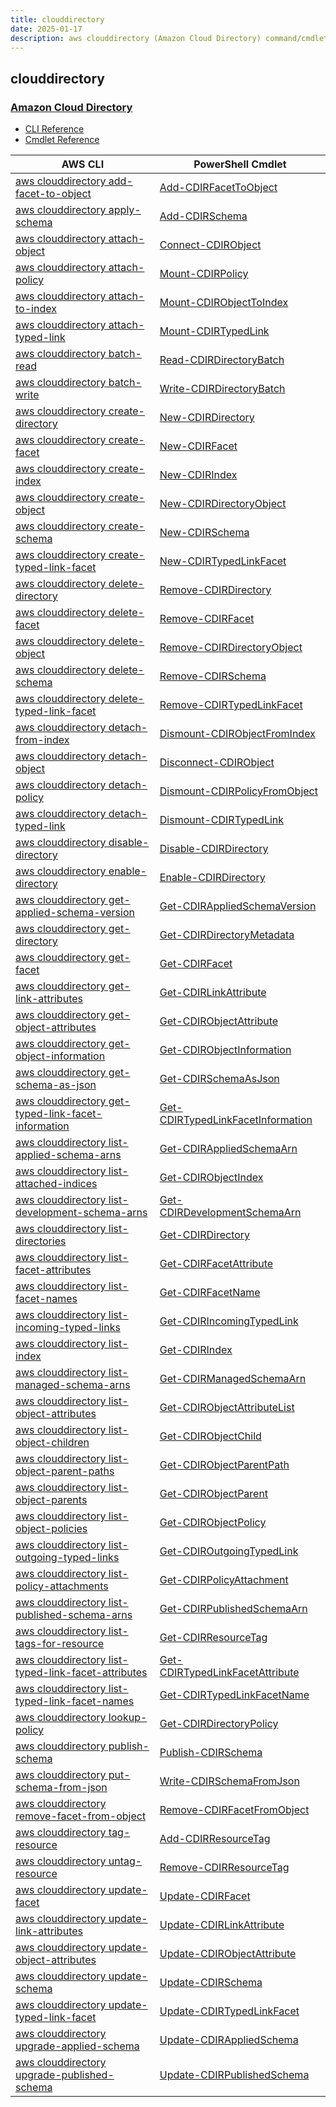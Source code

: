 ```yaml
---
title: clouddirectory
date: 2025-01-17
description: aws clouddirectory (Amazon Cloud Directory) command/cmdlet list.
---
```


## clouddirectory

### [Amazon Cloud Directory](https://aws.amazon.com/cloud-directory/)

* [CLI Reference](https://awscli.amazonaws.com/v2/documentation/api/latest/reference/clouddirectory/index.html)
* [Cmdlet Reference](https://docs.aws.amazon.com/powershell/latest/reference/items/AWS_Cloud_Directory_cmdlets.html)

|AWS CLI|PowerShell Cmdlet|
|----|----|
|[aws clouddirectory add-facet-to-object](https://awscli.amazonaws.com/v2/documentation/api/latest/reference/clouddirectory/add-facet-to-object.html)|[Add-CDIRFacetToObject](https://docs.aws.amazon.com/powershell/latest/reference/items/Add-CDIRFacetToObject.html)|
|[aws clouddirectory apply-schema](https://awscli.amazonaws.com/v2/documentation/api/latest/reference/clouddirectory/apply-schema.html)|[Add-CDIRSchema](https://docs.aws.amazon.com/powershell/latest/reference/items/Add-CDIRSchema.html)|
|[aws clouddirectory attach-object](https://awscli.amazonaws.com/v2/documentation/api/latest/reference/clouddirectory/attach-object.html)|[Connect-CDIRObject](https://docs.aws.amazon.com/powershell/latest/reference/items/Connect-CDIRObject.html)|
|[aws clouddirectory attach-policy](https://awscli.amazonaws.com/v2/documentation/api/latest/reference/clouddirectory/attach-policy.html)|[Mount-CDIRPolicy](https://docs.aws.amazon.com/powershell/latest/reference/items/Mount-CDIRPolicy.html)|
|[aws clouddirectory attach-to-index](https://awscli.amazonaws.com/v2/documentation/api/latest/reference/clouddirectory/attach-to-index.html)|[Mount-CDIRObjectToIndex](https://docs.aws.amazon.com/powershell/latest/reference/items/Mount-CDIRObjectToIndex.html)|
|[aws clouddirectory attach-typed-link](https://awscli.amazonaws.com/v2/documentation/api/latest/reference/clouddirectory/attach-typed-link.html)|[Mount-CDIRTypedLink](https://docs.aws.amazon.com/powershell/latest/reference/items/Mount-CDIRTypedLink.html)|
|[aws clouddirectory batch-read](https://awscli.amazonaws.com/v2/documentation/api/latest/reference/clouddirectory/batch-read.html)|[Read-CDIRDirectoryBatch](https://docs.aws.amazon.com/powershell/latest/reference/items/Read-CDIRDirectoryBatch.html)|
|[aws clouddirectory batch-write](https://awscli.amazonaws.com/v2/documentation/api/latest/reference/clouddirectory/batch-write.html)|[Write-CDIRDirectoryBatch](https://docs.aws.amazon.com/powershell/latest/reference/items/Write-CDIRDirectoryBatch.html)|
|[aws clouddirectory create-directory](https://awscli.amazonaws.com/v2/documentation/api/latest/reference/clouddirectory/create-directory.html)|[New-CDIRDirectory](https://docs.aws.amazon.com/powershell/latest/reference/items/New-CDIRDirectory.html)|
|[aws clouddirectory create-facet](https://awscli.amazonaws.com/v2/documentation/api/latest/reference/clouddirectory/create-facet.html)|[New-CDIRFacet](https://docs.aws.amazon.com/powershell/latest/reference/items/New-CDIRFacet.html)|
|[aws clouddirectory create-index](https://awscli.amazonaws.com/v2/documentation/api/latest/reference/clouddirectory/create-index.html)|[New-CDIRIndex](https://docs.aws.amazon.com/powershell/latest/reference/items/New-CDIRIndex.html)|
|[aws clouddirectory create-object](https://awscli.amazonaws.com/v2/documentation/api/latest/reference/clouddirectory/create-object.html)|[New-CDIRDirectoryObject](https://docs.aws.amazon.com/powershell/latest/reference/items/New-CDIRDirectoryObject.html)|
|[aws clouddirectory create-schema](https://awscli.amazonaws.com/v2/documentation/api/latest/reference/clouddirectory/create-schema.html)|[New-CDIRSchema](https://docs.aws.amazon.com/powershell/latest/reference/items/New-CDIRSchema.html)|
|[aws clouddirectory create-typed-link-facet](https://awscli.amazonaws.com/v2/documentation/api/latest/reference/clouddirectory/create-typed-link-facet.html)|[New-CDIRTypedLinkFacet](https://docs.aws.amazon.com/powershell/latest/reference/items/New-CDIRTypedLinkFacet.html)|
|[aws clouddirectory delete-directory](https://awscli.amazonaws.com/v2/documentation/api/latest/reference/clouddirectory/delete-directory.html)|[Remove-CDIRDirectory](https://docs.aws.amazon.com/powershell/latest/reference/items/Remove-CDIRDirectory.html)|
|[aws clouddirectory delete-facet](https://awscli.amazonaws.com/v2/documentation/api/latest/reference/clouddirectory/delete-facet.html)|[Remove-CDIRFacet](https://docs.aws.amazon.com/powershell/latest/reference/items/Remove-CDIRFacet.html)|
|[aws clouddirectory delete-object](https://awscli.amazonaws.com/v2/documentation/api/latest/reference/clouddirectory/delete-object.html)|[Remove-CDIRDirectoryObject](https://docs.aws.amazon.com/powershell/latest/reference/items/Remove-CDIRDirectoryObject.html)|
|[aws clouddirectory delete-schema](https://awscli.amazonaws.com/v2/documentation/api/latest/reference/clouddirectory/delete-schema.html)|[Remove-CDIRSchema](https://docs.aws.amazon.com/powershell/latest/reference/items/Remove-CDIRSchema.html)|
|[aws clouddirectory delete-typed-link-facet](https://awscli.amazonaws.com/v2/documentation/api/latest/reference/clouddirectory/delete-typed-link-facet.html)|[Remove-CDIRTypedLinkFacet](https://docs.aws.amazon.com/powershell/latest/reference/items/Remove-CDIRTypedLinkFacet.html)|
|[aws clouddirectory detach-from-index](https://awscli.amazonaws.com/v2/documentation/api/latest/reference/clouddirectory/detach-from-index.html)|[Dismount-CDIRObjectFromIndex](https://docs.aws.amazon.com/powershell/latest/reference/items/Dismount-CDIRObjectFromIndex.html)|
|[aws clouddirectory detach-object](https://awscli.amazonaws.com/v2/documentation/api/latest/reference/clouddirectory/detach-object.html)|[Disconnect-CDIRObject](https://docs.aws.amazon.com/powershell/latest/reference/items/Disconnect-CDIRObject.html)|
|[aws clouddirectory detach-policy](https://awscli.amazonaws.com/v2/documentation/api/latest/reference/clouddirectory/detach-policy.html)|[Dismount-CDIRPolicyFromObject](https://docs.aws.amazon.com/powershell/latest/reference/items/Dismount-CDIRPolicyFromObject.html)|
|[aws clouddirectory detach-typed-link](https://awscli.amazonaws.com/v2/documentation/api/latest/reference/clouddirectory/detach-typed-link.html)|[Dismount-CDIRTypedLink](https://docs.aws.amazon.com/powershell/latest/reference/items/Dismount-CDIRTypedLink.html)|
|[aws clouddirectory disable-directory](https://awscli.amazonaws.com/v2/documentation/api/latest/reference/clouddirectory/disable-directory.html)|[Disable-CDIRDirectory](https://docs.aws.amazon.com/powershell/latest/reference/items/Disable-CDIRDirectory.html)|
|[aws clouddirectory enable-directory](https://awscli.amazonaws.com/v2/documentation/api/latest/reference/clouddirectory/enable-directory.html)|[Enable-CDIRDirectory](https://docs.aws.amazon.com/powershell/latest/reference/items/Enable-CDIRDirectory.html)|
|[aws clouddirectory get-applied-schema-version](https://awscli.amazonaws.com/v2/documentation/api/latest/reference/clouddirectory/get-applied-schema-version.html)|[Get-CDIRAppliedSchemaVersion](https://docs.aws.amazon.com/powershell/latest/reference/items/Get-CDIRAppliedSchemaVersion.html)|
|[aws clouddirectory get-directory](https://awscli.amazonaws.com/v2/documentation/api/latest/reference/clouddirectory/get-directory.html)|[Get-CDIRDirectoryMetadata](https://docs.aws.amazon.com/powershell/latest/reference/items/Get-CDIRDirectoryMetadata.html)|
|[aws clouddirectory get-facet](https://awscli.amazonaws.com/v2/documentation/api/latest/reference/clouddirectory/get-facet.html)|[Get-CDIRFacet](https://docs.aws.amazon.com/powershell/latest/reference/items/Get-CDIRFacet.html)|
|[aws clouddirectory get-link-attributes](https://awscli.amazonaws.com/v2/documentation/api/latest/reference/clouddirectory/get-link-attributes.html)|[Get-CDIRLinkAttribute](https://docs.aws.amazon.com/powershell/latest/reference/items/Get-CDIRLinkAttribute.html)|
|[aws clouddirectory get-object-attributes](https://awscli.amazonaws.com/v2/documentation/api/latest/reference/clouddirectory/get-object-attributes.html)|[Get-CDIRObjectAttribute](https://docs.aws.amazon.com/powershell/latest/reference/items/Get-CDIRObjectAttribute.html)|
|[aws clouddirectory get-object-information](https://awscli.amazonaws.com/v2/documentation/api/latest/reference/clouddirectory/get-object-information.html)|[Get-CDIRObjectInformation](https://docs.aws.amazon.com/powershell/latest/reference/items/Get-CDIRObjectInformation.html)|
|[aws clouddirectory get-schema-as-json](https://awscli.amazonaws.com/v2/documentation/api/latest/reference/clouddirectory/get-schema-as-json.html)|[Get-CDIRSchemaAsJson](https://docs.aws.amazon.com/powershell/latest/reference/items/Get-CDIRSchemaAsJson.html)|
|[aws clouddirectory get-typed-link-facet-information](https://awscli.amazonaws.com/v2/documentation/api/latest/reference/clouddirectory/get-typed-link-facet-information.html)|[Get-CDIRTypedLinkFacetInformation](https://docs.aws.amazon.com/powershell/latest/reference/items/Get-CDIRTypedLinkFacetInformation.html)|
|[aws clouddirectory list-applied-schema-arns](https://awscli.amazonaws.com/v2/documentation/api/latest/reference/clouddirectory/list-applied-schema-arns.html)|[Get-CDIRAppliedSchemaArn](https://docs.aws.amazon.com/powershell/latest/reference/items/Get-CDIRAppliedSchemaArn.html)|
|[aws clouddirectory list-attached-indices](https://awscli.amazonaws.com/v2/documentation/api/latest/reference/clouddirectory/list-attached-indices.html)|[Get-CDIRObjectIndex](https://docs.aws.amazon.com/powershell/latest/reference/items/Get-CDIRObjectIndex.html)|
|[aws clouddirectory list-development-schema-arns](https://awscli.amazonaws.com/v2/documentation/api/latest/reference/clouddirectory/list-development-schema-arns.html)|[Get-CDIRDevelopmentSchemaArn](https://docs.aws.amazon.com/powershell/latest/reference/items/Get-CDIRDevelopmentSchemaArn.html)|
|[aws clouddirectory list-directories](https://awscli.amazonaws.com/v2/documentation/api/latest/reference/clouddirectory/list-directories.html)|[Get-CDIRDirectory](https://docs.aws.amazon.com/powershell/latest/reference/items/Get-CDIRDirectory.html)|
|[aws clouddirectory list-facet-attributes](https://awscli.amazonaws.com/v2/documentation/api/latest/reference/clouddirectory/list-facet-attributes.html)|[Get-CDIRFacetAttribute](https://docs.aws.amazon.com/powershell/latest/reference/items/Get-CDIRFacetAttribute.html)|
|[aws clouddirectory list-facet-names](https://awscli.amazonaws.com/v2/documentation/api/latest/reference/clouddirectory/list-facet-names.html)|[Get-CDIRFacetName](https://docs.aws.amazon.com/powershell/latest/reference/items/Get-CDIRFacetName.html)|
|[aws clouddirectory list-incoming-typed-links](https://awscli.amazonaws.com/v2/documentation/api/latest/reference/clouddirectory/list-incoming-typed-links.html)|[Get-CDIRIncomingTypedLink](https://docs.aws.amazon.com/powershell/latest/reference/items/Get-CDIRIncomingTypedLink.html)|
|[aws clouddirectory list-index](https://awscli.amazonaws.com/v2/documentation/api/latest/reference/clouddirectory/list-index.html)|[Get-CDIRIndex](https://docs.aws.amazon.com/powershell/latest/reference/items/Get-CDIRIndex.html)|
|[aws clouddirectory list-managed-schema-arns](https://awscli.amazonaws.com/v2/documentation/api/latest/reference/clouddirectory/list-managed-schema-arns.html)|[Get-CDIRManagedSchemaArn](https://docs.aws.amazon.com/powershell/latest/reference/items/Get-CDIRManagedSchemaArn.html)|
|[aws clouddirectory list-object-attributes](https://awscli.amazonaws.com/v2/documentation/api/latest/reference/clouddirectory/list-object-attributes.html)|[Get-CDIRObjectAttributeList](https://docs.aws.amazon.com/powershell/latest/reference/items/Get-CDIRObjectAttributeList.html)|
|[aws clouddirectory list-object-children](https://awscli.amazonaws.com/v2/documentation/api/latest/reference/clouddirectory/list-object-children.html)|[Get-CDIRObjectChild](https://docs.aws.amazon.com/powershell/latest/reference/items/Get-CDIRObjectChild.html)|
|[aws clouddirectory list-object-parent-paths](https://awscli.amazonaws.com/v2/documentation/api/latest/reference/clouddirectory/list-object-parent-paths.html)|[Get-CDIRObjectParentPath](https://docs.aws.amazon.com/powershell/latest/reference/items/Get-CDIRObjectParentPath.html)|
|[aws clouddirectory list-object-parents](https://awscli.amazonaws.com/v2/documentation/api/latest/reference/clouddirectory/list-object-parents.html)|[Get-CDIRObjectParent](https://docs.aws.amazon.com/powershell/latest/reference/items/Get-CDIRObjectParent.html)|
|[aws clouddirectory list-object-policies](https://awscli.amazonaws.com/v2/documentation/api/latest/reference/clouddirectory/list-object-policies.html)|[Get-CDIRObjectPolicy](https://docs.aws.amazon.com/powershell/latest/reference/items/Get-CDIRObjectPolicy.html)|
|[aws clouddirectory list-outgoing-typed-links](https://awscli.amazonaws.com/v2/documentation/api/latest/reference/clouddirectory/list-outgoing-typed-links.html)|[Get-CDIROutgoingTypedLink](https://docs.aws.amazon.com/powershell/latest/reference/items/Get-CDIROutgoingTypedLink.html)|
|[aws clouddirectory list-policy-attachments](https://awscli.amazonaws.com/v2/documentation/api/latest/reference/clouddirectory/list-policy-attachments.html)|[Get-CDIRPolicyAttachment](https://docs.aws.amazon.com/powershell/latest/reference/items/Get-CDIRPolicyAttachment.html)|
|[aws clouddirectory list-published-schema-arns](https://awscli.amazonaws.com/v2/documentation/api/latest/reference/clouddirectory/list-published-schema-arns.html)|[Get-CDIRPublishedSchemaArn](https://docs.aws.amazon.com/powershell/latest/reference/items/Get-CDIRPublishedSchemaArn.html)|
|[aws clouddirectory list-tags-for-resource](https://awscli.amazonaws.com/v2/documentation/api/latest/reference/clouddirectory/list-tags-for-resource.html)|[Get-CDIRResourceTag](https://docs.aws.amazon.com/powershell/latest/reference/items/Get-CDIRResourceTag.html)|
|[aws clouddirectory list-typed-link-facet-attributes](https://awscli.amazonaws.com/v2/documentation/api/latest/reference/clouddirectory/list-typed-link-facet-attributes.html)|[Get-CDIRTypedLinkFacetAttribute](https://docs.aws.amazon.com/powershell/latest/reference/items/Get-CDIRTypedLinkFacetAttribute.html)|
|[aws clouddirectory list-typed-link-facet-names](https://awscli.amazonaws.com/v2/documentation/api/latest/reference/clouddirectory/list-typed-link-facet-names.html)|[Get-CDIRTypedLinkFacetName](https://docs.aws.amazon.com/powershell/latest/reference/items/Get-CDIRTypedLinkFacetName.html)|
|[aws clouddirectory lookup-policy](https://awscli.amazonaws.com/v2/documentation/api/latest/reference/clouddirectory/lookup-policy.html)|[Get-CDIRDirectoryPolicy](https://docs.aws.amazon.com/powershell/latest/reference/items/Get-CDIRDirectoryPolicy.html)|
|[aws clouddirectory publish-schema](https://awscli.amazonaws.com/v2/documentation/api/latest/reference/clouddirectory/publish-schema.html)|[Publish-CDIRSchema](https://docs.aws.amazon.com/powershell/latest/reference/items/Publish-CDIRSchema.html)|
|[aws clouddirectory put-schema-from-json](https://awscli.amazonaws.com/v2/documentation/api/latest/reference/clouddirectory/put-schema-from-json.html)|[Write-CDIRSchemaFromJson](https://docs.aws.amazon.com/powershell/latest/reference/items/Write-CDIRSchemaFromJson.html)|
|[aws clouddirectory remove-facet-from-object](https://awscli.amazonaws.com/v2/documentation/api/latest/reference/clouddirectory/remove-facet-from-object.html)|[Remove-CDIRFacetFromObject](https://docs.aws.amazon.com/powershell/latest/reference/items/Remove-CDIRFacetFromObject.html)|
|[aws clouddirectory tag-resource](https://awscli.amazonaws.com/v2/documentation/api/latest/reference/clouddirectory/tag-resource.html)|[Add-CDIRResourceTag](https://docs.aws.amazon.com/powershell/latest/reference/items/Add-CDIRResourceTag.html)|
|[aws clouddirectory untag-resource](https://awscli.amazonaws.com/v2/documentation/api/latest/reference/clouddirectory/untag-resource.html)|[Remove-CDIRResourceTag](https://docs.aws.amazon.com/powershell/latest/reference/items/Remove-CDIRResourceTag.html)|
|[aws clouddirectory update-facet](https://awscli.amazonaws.com/v2/documentation/api/latest/reference/clouddirectory/update-facet.html)|[Update-CDIRFacet](https://docs.aws.amazon.com/powershell/latest/reference/items/Update-CDIRFacet.html)|
|[aws clouddirectory update-link-attributes](https://awscli.amazonaws.com/v2/documentation/api/latest/reference/clouddirectory/update-link-attributes.html)|[Update-CDIRLinkAttribute](https://docs.aws.amazon.com/powershell/latest/reference/items/Update-CDIRLinkAttribute.html)|
|[aws clouddirectory update-object-attributes](https://awscli.amazonaws.com/v2/documentation/api/latest/reference/clouddirectory/update-object-attributes.html)|[Update-CDIRObjectAttribute](https://docs.aws.amazon.com/powershell/latest/reference/items/Update-CDIRObjectAttribute.html)|
|[aws clouddirectory update-schema](https://awscli.amazonaws.com/v2/documentation/api/latest/reference/clouddirectory/update-schema.html)|[Update-CDIRSchema](https://docs.aws.amazon.com/powershell/latest/reference/items/Update-CDIRSchema.html)|
|[aws clouddirectory update-typed-link-facet](https://awscli.amazonaws.com/v2/documentation/api/latest/reference/clouddirectory/update-typed-link-facet.html)|[Update-CDIRTypedLinkFacet](https://docs.aws.amazon.com/powershell/latest/reference/items/Update-CDIRTypedLinkFacet.html)|
|[aws clouddirectory upgrade-applied-schema](https://awscli.amazonaws.com/v2/documentation/api/latest/reference/clouddirectory/upgrade-applied-schema.html)|[Update-CDIRAppliedSchema](https://docs.aws.amazon.com/powershell/latest/reference/items/Update-CDIRAppliedSchema.html)|
|[aws clouddirectory upgrade-published-schema](https://awscli.amazonaws.com/v2/documentation/api/latest/reference/clouddirectory/upgrade-published-schema.html)|[Update-CDIRPublishedSchema](https://docs.aws.amazon.com/powershell/latest/reference/items/Update-CDIRPublishedSchema.html)|


